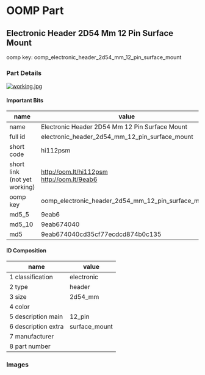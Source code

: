# OOMP Part  
## Electronic Header 2D54 Mm 12 Pin Surface Mount  
  
oomp key: oomp_electronic_header_2d54_mm_12_pin_surface_mount  
  
### Part Details  
  
[![working.jpg](working_600.jpg)](working.jpg)  
  
#### Important Bits  
| name | value | 
| --- | --- | 
| name | Electronic Header 2D54 Mm 12 Pin Surface Mount | 
| full id | electronic_header_2d54_mm_12_pin_surface_mount | 
| short code | hi112psm | 
| short link<br>(not yet working) | http://oom.lt/hi112psm<br>http://oom.lt/9eab6 | 
| oomp key | oomp_electronic_header_2d54_mm_12_pin_surface_mount | 
| md5_5 | 9eab6 | 
| md5_10 | 9eab674040 | 
| md5 | 9eab674040cd35cf77ecdcd874b0c135 | 
#### ID Composition  
| name | value | 
| --- | --- | 
| 1 classification | electronic | 
| 2 type | header | 
| 3 size | 2d54_mm | 
| 4 color |  | 
| 5 description main | 12_pin | 
| 6 description extra | surface_mount | 
| 7 manufacturer |  | 
| 8 part number |  | 
### Images  

